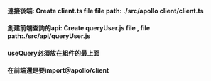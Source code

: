 #### 連接後端: Create client.ts file file path: ./src/apollo client/client.ts
#### 創建前端查詢的api: Create queryUser.js file , file path:./src/api/queryUser.js
#### useQuery必須放在組件的最上面
#### 在前端還是要import＠apollo/client
